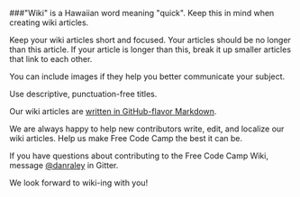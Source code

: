 ###"Wiki" is a Hawaiian word meaning "quick". Keep this in mind when creating wiki articles.

Keep your wiki articles short and focused. Your articles should be no longer than this article.  If your article is longer than this, break it up smaller articles that link to each other.

You can include images if they help you better communicate your subject. 

Use descriptive, punctuation-free titles.

Our wiki articles are [written in GitHub-flavor Markdown](https://github.com/adam-p/markdown-here/wiki/Markdown-Cheatsheet).

We are always happy to help new contributors write, edit, and localize our wiki articles. Help us make Free Code Camp the best it can be. 

If you have questions about contributing to the Free Code Camp Wiki, message [@danraley](https://gitter.im/danraley) in Gitter.

We look forward to wiki-ing with you!